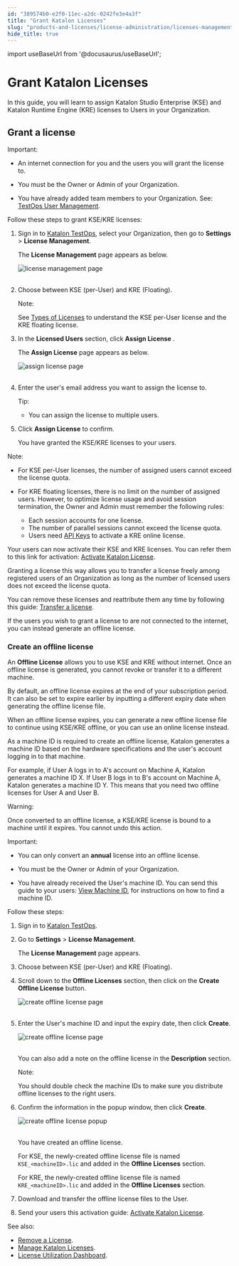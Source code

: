 ```yaml
---
id: "389574b0-e2f0-11ec-a2dc-0242fe3e4a3f"
title: "Grant Katalon Licenses"
slug: "products-and-licenses/license-administration/licenses-management/grant-katalon-licenses"
hide_title: true
---
```

import useBaseUrl from '@docusaurus/useBaseUrl';

    

# <a id="id" class="anchor_top_offset"/><a id="ariaid-title1" class="anchor_top_offset"/>Grant Katalon Licenses

    
      
<p xmlns="http://www.w3.org/1999/xhtml" className="p">In this guide, you will learn to assign Katalon Studio   Enterprise (KSE) and Katalon Runtime Engine (KRE) licenses to Users   in your Organization.</p> 
    
  

## <a id="id_1" class="anchor_top_offset"/>Grant a license

<div xmlns="http://www.w3.org/1999/xhtml" className="note important note_important"><span className="note__title">Important:</span> 
  <ul className="ul"><li className="li">
      <p className="p">An internet connection for you and the users you will grant the license to.</p>
    </li><li className="li">
      <p className="p">You must be the Owner or Admin of your Organization.</p>
    </li><li className="li">
      <p className="p">You have already added team members to your Organization. See: <a className="xref" href="/docs/katalon-testops/get-started/manage-users#id_1">TestOps User Management</a>.</p>
    </li></ul>
</div>
<p xmlns="http://www.w3.org/1999/xhtml" className="p">Follow these steps to grant KSE/KRE licenses:</p> 
<ol xmlns="http://www.w3.org/1999/xhtml" className="ol"><li className="li">     <p className="p">Sign in to <a className="xref j-external-link" href="https://testops.katalon.io/login" target="_blank">Katalon TestOps</a>, select your Organization, then go to <strong className="ph b">Settings</strong> &gt; <strong className="ph b">License Management</strong>.</p>     <p className="p">The <strong className="ph b">License Management</strong> page appears as below.</p>     <p className="p"> <img className="image" src={useBaseUrl("https://github.com/katalon-studio/docs-images/raw/master/katalon-studio/docs/license-mgt/license-management-page-ui-mar2022.png")} alt="license management page" /><br /><br />     </p>   </li><li className="li">     <p className="p">Choose between KSE (per-User) and KRE (Floating).</p>     <div className="note note note_note"><span className="note__title">Note:</span>        <p className="p">See <a className="xref" href="/docs/products-and-licenses/katalon-studio-enterprise-and-runtime-engine-licenses/license-overview#id_1">Types of Licenses</a> to understand the KSE per-User license and the KRE floating license.</p>     </div>   </li><li className="li">     <p className="p">In the <strong className="ph b">Licensed Users</strong> section, click <strong className="ph b">Assign License</strong> .</p>     <p className="p">The <strong className="ph b">Assign License</strong> page appears as below.</p>     <p className="p"> <img className="image" src={useBaseUrl("https://github.com/katalon-studio/docs-images/raw/master/katalon-studio/docs/license-mgt/assign-license-page-ui-mar2022.png")} alt="assign license page" /><br /><br />     </p>   </li><li className="li">     <p className="p">Enter the user's email address you want to assign the license to.</p>     <div className="note tip note_tip"><span className="note__title">Tip:</span>        <ul className="ul"><li className="li">You can assign the license to multiple users.</li></ul>     </div>   </li><li className="li">     <p className="p">Click <strong className="ph b">Assign License</strong> to confirm.</p>     <p className="p">You have granted the KSE/KRE licenses to your users.</p>   </li></ol> 
<div xmlns="http://www.w3.org/1999/xhtml" className="note note note_note"><span className="note__title">Note:</span> 
  <ul className="ul"><li className="li">For KSE per-User licenses, the number of assigned users cannot exceed the license quota.</li><li className="li">
      <p className="p">For KRE floating licenses, there is no limit on the number of assigned users. However, to optimize license usage and avoid session termination, the Owner and Admin must remember the following rules:</p>
      <ul className="ul"><li className="li">Each session accounts for one license.</li><li className="li">The number of parallel sessions cannot exceed the license quota.</li><li className="li">Users need <a className="xref" href="/docs/katalon-studio-enterprise/integration/katalon-api-keys-in-katalon-studio">API Keys</a> to activate a KRE online license.</li></ul>
    </li></ul>
</div>
<p xmlns="http://www.w3.org/1999/xhtml" className="p">Your users can now activate their KSE and KRE licenses. You can refer them to this link for activation: <a className="xref" href="/docs/products-and-licenses/katalon-studio-enterprise-and-runtime-engine-licenses/activate-katalon-license">Activate Katalon License</a>.</p> 
<p xmlns="http://www.w3.org/1999/xhtml" className="p">Granting a license this way allows you to transfer a license freely among registered users of an Organization as long as the number of licensed users does not exceed the license quota.</p> 
<p xmlns="http://www.w3.org/1999/xhtml" className="p">You can remove these licenses and reattribute them any time by following this guide: <a className="xref" href="/docs/products-and-licenses/license-administration/licenses-management/manage-katalon-licenses#id_4">Transfer a license</a>.</p> 
<p xmlns="http://www.w3.org/1999/xhtml" className="p">If the users you wish to grant a license to are not connected to the internet, you can instead generate an offline license.</p> 

### <a id="id_2" class="anchor_top_offset"/>Create an offline license

<p xmlns="http://www.w3.org/1999/xhtml" className="p">An <strong className="ph b">Offline License</strong> allows you to use KSE and   KRE without internet. Once an offline license is generated, you   cannot revoke or transfer it to a different machine.</p> 
<p xmlns="http://www.w3.org/1999/xhtml" className="p">By default, an offline license expires at the end of your   subscription period. It can also be set to expire earlier by   inputting a different expiry date when generating the offline   license file.</p> 
<p xmlns="http://www.w3.org/1999/xhtml" className="p">When an offline license expires, you can generate a new offline   license file to continue using KSE/KRE offline, or you can use an   online license instead.</p> 
<p xmlns="http://www.w3.org/1999/xhtml" className="p">As a machine ID is required to create an offline license,   Katalon generates a machine ID based on the hardware specifications   and the user's account logging in to that machine.</p> 
<p xmlns="http://www.w3.org/1999/xhtml" className="p">For example, if User A logs in to A's account on Machine A,   Katalon generates a machine ID X. If User B logs in to B's account   on Machine A, Katalon generates a machine ID Y. This means that you   need two offline licenses for User A and User B.</p> 
<div xmlns="http://www.w3.org/1999/xhtml" className="note warning note_warning"><span className="note__title">Warning:</span> 
  <p className="p">Once converted to an offline license, a KSE/KRE license is bound
    to a machine until it expires. You cannot undo this action.</p>
</div>
<div xmlns="http://www.w3.org/1999/xhtml" className="note important note_important"><span className="note__title">Important:</span> 
  <ul className="ul"><li className="li">
      <p className="p">You can only convert an <strong className="ph b">annual</strong> license into an
        offline license.</p>
    </li><li className="li">
      <p className="p">You must be the Owner or Admin of your Organization.</p>
    </li><li className="li">
      <p className="p">You have already received the User's machine ID. You can send
        this guide to your users: <a className="xref" href="/docs/products-and-licenses/katalon-studio-enterprise-and-runtime-engine-licenses/view-machine-id">View
          Machine ID</a>, for instructions on how to find a machine ID.</p>
    </li></ul>
</div>
<p xmlns="http://www.w3.org/1999/xhtml" className="p">Follow these steps:</p> 
<ol xmlns="http://www.w3.org/1999/xhtml" className="ol"><li className="li">     <p className="p">Sign in to <a className="xref j-external-link" href="https://testops.katalon.io/login" target="_blank">Katalon         TestOps</a>.</p>   </li><li className="li">     <p className="p">Go to <strong className="ph b">Settings</strong> &gt; <strong className="ph b">License         Management</strong>.</p>     <p className="p">The <strong className="ph b">License Management</strong> page appears.</p>   </li><li className="li">     <p className="p">Choose between KSE (per-User) and KRE (Floating).</p>   </li><li className="li">     <p className="p">Scroll down to the <strong className="ph b">Offline Licenses</strong> section,       then click on the <strong className="ph b">Create Offline License</strong>       button.</p>     <p className="p">       <img className="image" src={useBaseUrl("https://github.com/katalon-studio/docs-images/raw/master/katalon-studio/docs/license-mgt/offline-license-button-2021decUI.png")} alt="create offline license page" /><br /><br />     </p>   </li><li className="li">     <p className="p">Enter the User's machine ID and input the expiry date, then       click <strong className="ph b">Create</strong>.</p>     <p className="p">       <img className="image" src={useBaseUrl("https://github.com/katalon-studio/docs-images/raw/master/katalon-studio/docs/license-mgt/create-offline-license-ui-mar2022.png")} alt="create offline license page" /><br /><br />     </p>     <p className="p">You can also add a note on the offline license in the       <strong className="ph b">Description</strong> section.</p>     <div className="note note note_note"><span className="note__title">Note:</span>        <p className="p">You should double check the machine IDs to make sure you         distribute offline licenses to the right users.</p>     </div>   </li><li className="li">     <p className="p">Confirm the information in the popup window, then click       <strong className="ph b">Create</strong>.</p>     <p className="p">       <img className="image" src={useBaseUrl("https://github.com/katalon-studio/docs-images/raw/master/katalon-studio/docs/license-mgt/create-an-offline-license-popup-ui-feb2022.PNG")} alt="create offline license popup" /><br /><br />     </p>     <p className="p">You have created an offline license.</p>     <p className="p">For KSE, the newly-created offline license file is named       <code className="ph codeph">KSE_&lt;machineID&gt;.lic</code> and added in the       <strong className="ph b">Offline Licenses</strong> section.</p>     <p className="p">For KRE, the newly-created offline license file is named       <code className="ph codeph">KRE_&lt;machineID&gt;.lic</code> and added in the       <strong className="ph b">Offline Licenses</strong> section.</p>   </li><li className="li">     <p className="p">Download and transfer the offline license files to the User.</p>   </li><li className="li">     <p className="p">Send your users this activation guide: <a className="xref" href="/docs/products-and-licenses/katalon-studio-enterprise-and-runtime-engine-licenses/activate-katalon-license">Activate         Katalon License</a>.</p>   </li></ol> 
<p xmlns="http://www.w3.org/1999/xhtml" className="p">See also:</p> 
<ul xmlns="http://www.w3.org/1999/xhtml" className="ul"><li className="li">     <a className="xref" href="/docs/products-and-licenses/license-administration/licenses-management/remove-a-license">Remove       a License</a>.</li><li className="li">     <a className="xref" href="/docs/products-and-licenses/license-administration/licenses-management/manage-katalon-licenses">Manage       Katalon Licenses</a>.</li><li className="li">     <a className="xref" href="/docs/products-and-licenses/license-administration/monitor-licenses/license-utilization-dashboard#id_1">License       Utilization Dashboard</a>.</li></ul> 
